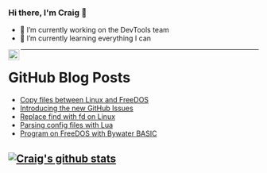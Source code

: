 ### Hi there, I'm Craig 👋

<!--
**CraigTeelFugro/CraigTeelFugro** is a ✨ _special_ ✨ repository because its `README.md` (this file) appears on your GitHub profile.

Here are some ideas to get you started:
-->

- 🔭 I’m currently working on the DevTools team
- 🌱 I’m currently learning everything I can

[<img align="left" alt="Craig Teel | LinkedIn" width="22px" src="https://cdn.jsdelivr.net/npm/simple-icons@v3/icons/linkedin.svg" />][linkedin]

---

# GitHub Blog Posts

<!-- BLOG-POST-LIST:START -->
- [Copy files between Linux and FreeDOS](https://opensource.com/article/21/6/copy-files-linux-freedos)
- [Introducing the new GitHub Issues](https://github.blog/2021-06-23-introducing-new-github-issues/)
- [Replace find with fd on Linux](https://opensource.com/article/21/6/fd-linux)
- [Parsing config files with Lua](https://opensource.com/article/21/6/parsing-config-files-lua)
- [Program on FreeDOS with Bywater BASIC](https://opensource.com/article/21/6/freedos-bywater-basic)
<!-- BLOG-POST-LIST:END -->

## [![Craig's github stats](https://github-readme-stats.vercel.app/api?username=craigteelfugro)](https://github.com/anuraghazra/github-readme-stats)


[linkedin]: https://linkedin.com/in/craig-teel-b8786771
